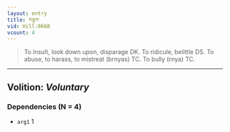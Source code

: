 ```yaml
---
layout: entry
title: བརྙས་
vid: Hill:0668
vcount: 4
---
```

> To insult, look down upon, disparage DK\. To ridicule, belittle DS\. To abuse, to harass, to mistreat (brnyas) TC\. To bully (rnya) TC\.

---
Volition: _Voluntary_
---

### Dependencies (N = 4)
* `arg1` 1

